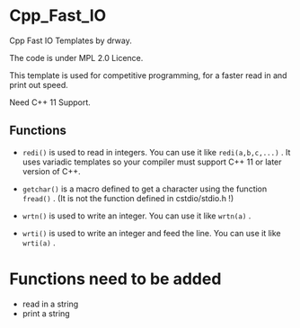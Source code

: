 # Cpp_Fast_IO
Cpp Fast IO Templates by drway.

The code is under MPL 2.0 Licence.

This template is used for competitive programming, for a faster read in and print out speed.

Need C++ 11 Support.

## Functions

* ```redi()``` is used to read in integers. You can use it like ```redi(a,b,c,...)``` . It uses variadic templates so your compiler must support C++ 11 or later version of C++.

* ```getchar()``` is a macro defined to get a character using the function ```fread()``` . (It is not the function defined in cstdio/stdio.h !)

* ```wrtn()``` is used to write an integer. You can use it like ```wrtn(a)``` .

* ```wrti()``` is used to write an integer and feed the line. You can use it like ```wrti(a)``` .

# Functions need to be added

* read in a string
* print a string
